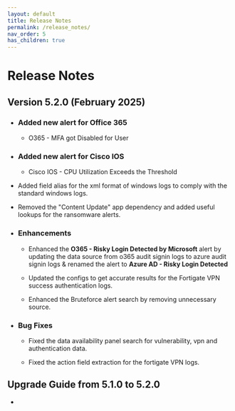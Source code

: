 ```yaml
---
layout: default
title: Release Notes
permalink: /release_notes/
nav_order: 5
has_children: true
---
```


# Release Notes


## Version 5.2.0 (February 2025)

* ### Added new alert for Office 365
    * O365 - MFA got Disabled for User

* ### Added new alert for Cisco IOS
    * Cisco IOS - CPU Utilization Exceeds the Threshold

* Added field alias for the xml format of windows logs to comply with the standard windows logs.

* Removed the "Content Update" app dependency and added useful lookups for the ransomware alerts.

* ### Enhancements

    * Enhanced the **O365 - Risky Login Detected by Microsoft** alert by updating the data source from o365 audit signin logs to azure audit signin logs & renamed the alert to **Azure AD - Risky Login Detected**

    * Updated the configs to get accurate results for the Fortigate VPN success authentication logs.

    * Enhanced the Bruteforce alert search by removing unnecessary source.


* ### Bug Fixes

    * Fixed the data availability panel search for vulnerability, vpn and authentication data.

    * Fixed the action field extraction for the fortigate VPN logs.


## Upgrade Guide from 5.1.0 to 5.2.0

*
